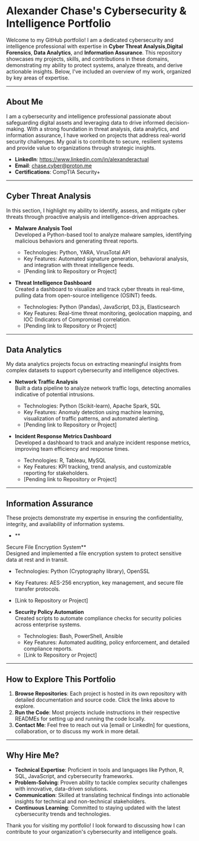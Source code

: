 # Alexander Chase's Cybersecurity & Intelligence Portfolio

Welcome to my GitHub portfolio! I am a dedicated cybersecurity and intelligence professional with expertise in **Cyber Threat Analysis**,**Digital Forensics**, **Data Analytics**, and **Information Assurance**. This repository showcases my projects, skills, and contributions in these domains, demonstrating my ability to protect systems, analyze threats, and derive actionable insights. Below, I've included an overview of my work, organized by key areas of expertise.

---

## About Me

I am a cybersecurity and intelligence professional passionate about safeguarding digital assets and leveraging data to drive informed decision-making. With a strong foundation in threat analysis, data analytics, and information assurance, I have worked on projects that address real-world security challenges. My goal is to contribute to secure, resilient systems and provide value to organizations through strategic insights.

- **LinkedIn**: https://www.linkedin.com/in/alexanderactual
- **Email**: chase.cyber@proton.me
- **Certifications**: CompTIA Security+

---

## Cyber Threat Analysis

In this section, I highlight my ability to identify, assess, and mitigate cyber threats through proactive analysis and intelligence-driven approaches.

- **Malware Analysis Tool**  
  Developed a Python-based tool to analyze malware samples, identifying malicious behaviors and generating threat reports.  
  - Technologies: Python, YARA, VirusTotal API  
  - Key Features: Automated signature generation, behavioral analysis, and integration with threat intelligence feeds.  
  - [Pending link to Repository or Project]

- **Threat Intelligence Dashboard**  
  Created a dashboard to visualize and track cyber threats in real-time, pulling data from open-source intelligence (OSINT) feeds.  
  - Technologies: Python (Pandas), JavaScript, D3.js, Elasticsearch  
  - Key Features: Real-time threat monitoring, geolocation mapping, and IOC (Indicators of Compromise) correlation.  
  - [Pending link to Repository or Project]

---

## Data Analytics

My data analytics projects focus on extracting meaningful insights from complex datasets to support cybersecurity and intelligence objectives.

- **Network Traffic Analysis**  
  Built a data pipeline to analyze network traffic logs, detecting anomalies indicative of potential intrusions.  
  - Technologies: Python (Scikit-learn), Apache Spark, SQL  
  - Key Features: Anomaly detection using machine learning, visualization of traffic patterns, and automated alerting.  
  - [Pending link to Repository or Project]

- **Incident Response Metrics Dashboard**  
  Developed a dashboard to track and analyze incident response metrics, improving team efficiency and response times.  
  - Technologies: R, Tableau, MySQL  
  - Key Features: KPI tracking, trend analysis, and customizable reporting for stakeholders.  
  - [Pending link to Repository or Project]

---

## Information Assurance

These projects demonstrate my expertise in ensuring the confidentiality, integrity, and availability of information systems.

- **

Secure File Encryption System**  
  Designed and implemented a file encryption system to protect sensitive data at rest and in transit.  
  - Technologies: Python (Cryptography library), OpenSSL  
  - Key Features: AES-256 encryption, key management, and secure file transfer protocols.  
  - [Link to Repository or Project]

- **Security Policy Automation**  
  Created scripts to automate compliance checks for security policies across enterprise systems.  
  - Technologies: Bash, PowerShell, Ansible  
  - Key Features: Automated auditing, policy enforcement, and detailed compliance reports.  
  - [Link to Repository or Project]

---

## How to Explore This Portfolio

1. **Browse Repositories**: Each project is hosted in its own repository with detailed documentation and source code. Click the links above to explore.
2. **Run the Code**: Most projects include instructions in their respective READMEs for setting up and running the code locally.
3. **Contact Me**: Feel free to reach out via [email or LinkedIn] for questions, collaboration, or to discuss my work in more detail.

---

## Why Hire Me?

- **Technical Expertise**: Proficient in tools and languages like Python, R, SQL, JavaScript, and cybersecurity frameworks.
- **Problem-Solving**: Proven ability to tackle complex security challenges with innovative, data-driven solutions.
- **Communication**: Skilled at translating technical findings into actionable insights for technical and non-technical stakeholders.
- **Continuous Learning**: Committed to staying updated with the latest cybersecurity trends and technologies.

Thank you for visiting my portfolio! I look forward to discussing how I can contribute to your organization's cybersecurity and intelligence goals.
